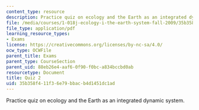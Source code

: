 ```yaml
---
content_type: resource
description: Practice quiz on ecology and the Earth as an integrated dynamic system.
file: /media/courses/1-018j-ecology-i-the-earth-system-fall-2009/35b358f411f36e79bbacb4d1451dc1ad_MIT1_018JF09_study_2.pdf
file_type: application/pdf
learning_resource_types:
- Exams
license: https://creativecommons.org/licenses/by-nc-sa/4.0/
ocw_type: OCWFile
parent_title: Exams
parent_type: CourseSection
parent_uid: 88eb26e4-aaf6-0f90-f0bc-a834bccbd0ab
resourcetype: Document
title: Quiz 2
uid: 35b358f4-11f3-6e79-bbac-b4d1451dc1ad
---
```

Practice quiz on ecology and the Earth as an integrated dynamic system.